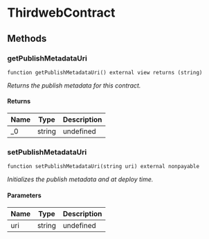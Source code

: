 # ThirdwebContract









## Methods

### getPublishMetadataUri

```solidity
function getPublishMetadataUri() external view returns (string)
```



*Returns the publish metadata for this contract.*


#### Returns

| Name | Type | Description |
|---|---|---|
| _0 | string | undefined

### setPublishMetadataUri

```solidity
function setPublishMetadataUri(string uri) external nonpayable
```



*Initializes the publish metadata and at deploy time.*

#### Parameters

| Name | Type | Description |
|---|---|---|
| uri | string | undefined





